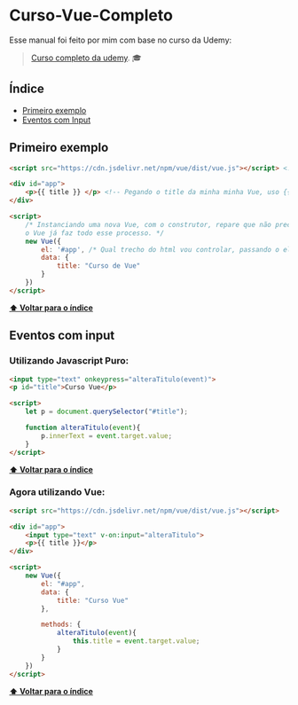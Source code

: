# Curso-Vue-Completo
Esse manual foi feito por mim com base no curso da Udemy:
> [Curso completo da udemy](https://www.udemy.com/course/vue-js-completo/). :mortar_board:

## Índice

* [Primeiro exemplo](#primeiro-exemplo)
* [Eventos com Input](#eventos-com-input)

## Primeiro exemplo

``` html
<script src="https://cdn.jsdelivr.net/npm/vue/dist/vue.js"></script> <!-- Importando o Vue JS -->

<div id="app">
    <p>{{ title }} </p> <!-- Pegando o title da minha minha Vue, uso {{}} -->
</div>

<script>
    /* Instanciando uma nova Vue, com o construtor, repare que não precisei fazer " v = new Vue " pois
    o Vue já faz todo esse processo. */
    new Vue({
        el: '#app', /* Qual trecho do html vou controlar, passando o elementoem forma de ID */
        data: { 
            title: "Curso de Vue"
        }
    })
</script>
```
**[⬆ Voltar para o índice](#índice)**

## Eventos com input
### Utilizando Javascript Puro:

```html
<input type="text" onkeypress="alteraTitulo(event)">
<p id="title">Curso Vue</p>

<script>
    let p = document.querySelector("#title");

    function alteraTitulo(event){
        p.innerText = event.target.value;
    }
</script>
```

**[⬆ Voltar para o índice](#índice)**
### Agora utilizando Vue:

```html
<script src="https://cdn.jsdelivr.net/npm/vue/dist/vue.js"></script>

<div id="app">
    <input type="text" v-on:input="alteraTitulo">
    <p>{{ title }}</p>
</div>

<script>
    new Vue({
        el: "#app",
        data: {
            title: "Curso Vue"
        },

        methods: {
            alteraTitulo(event){
                this.title = event.target.value;
            }
        }
    })
</script> 
```
**[⬆ Voltar para o índice](#índice)**
